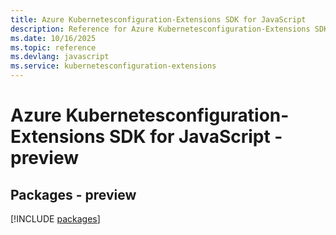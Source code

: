 ```yaml
---
title: Azure Kubernetesconfiguration-Extensions SDK for JavaScript
description: Reference for Azure Kubernetesconfiguration-Extensions SDK for JavaScript
ms.date: 10/16/2025
ms.topic: reference
ms.devlang: javascript
ms.service: kubernetesconfiguration-extensions
---
```

# Azure Kubernetesconfiguration-Extensions SDK for JavaScript - preview
## Packages - preview
[!INCLUDE [packages](kubernetesconfiguration-extensions-index.md)]